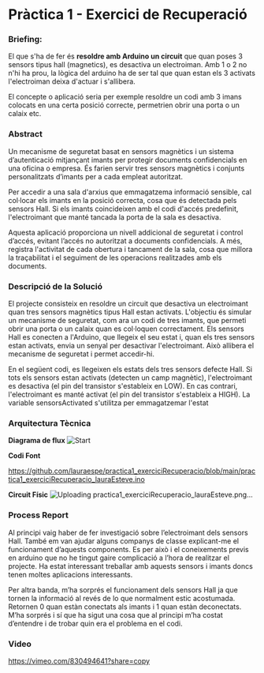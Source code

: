 # Pràctica 1 - Exercici de Recuperació

### Briefing:
El que s'ha de fer és **resoldre amb Arduino un circuit** que quan poses 3 sensors tipus hall (magnetics), es desactiva un electroiman. Amb 1 o 2 no n'hi ha prou, la lògica del arduino ha de ser tal que quan estan els 3 activats l'electroiman deixa d'actuar i s'allibera.

El concepte o aplicació seria per exemple resoldre un codi amb 3 imans colocats en una certa posició correcte, permetrien obrir una porta o un calaix etc.

### Abstract
Un mecanisme de seguretat basat en sensors magnètics i un sistema d’autenticació mitjançant imants per protegir documents confidencials en una oficina o empresa. És farien servir tres sensors magnètics i conjunts personalitzats d’imants per a cada empleat autoritzat.

Per accedir a una sala d'arxius que emmagatzema informació sensible, cal col·locar els imants en la posició correcta, cosa que és detectada pels sensors Hall. Si els imants coincideixen amb el codi d'accés predefinit, l'electroimant que manté tancada la porta de la sala es desactiva.

Aquesta aplicació proporciona un nivell addicional de seguretat i control d’accés, evitant l’accés no autoritzat a documents confidencials. A més, registra l'activitat de cada obertura i tancament de la sala, cosa que millora la traçabilitat i el seguiment de les operacions realitzades amb els documents.

### Descripció de la Solució
El projecte consisteix en resoldre un circuit que desactiva un electroimant quan tres sensors magnètics tipus Hall estan activats. L'objectiu és simular un mecanisme de seguretat, com ara un codi de tres imants, que permeti obrir una porta o un calaix quan es col·loquen correctament. Els sensors Hall es conecten a l'Arduino, que llegeix el seu estat i, quan els tres sensors estan activats, envia un senyal per desactivar l'electroimant. Això allibera el mecanisme de seguretat i permet accedir-hi.

En el següent codi, es llegeixen els estats dels tres sensors defecte Hall. Si tots els sensors estan activats (detecten un camp magnètic), l'electroimant es desactiva (el pin del transistor s'estableix en LOW). En cas contrari, l'electroimant es manté activat (el pin del transistor s'estableix a HIGH). La variable sensorsActivated s'utilitza per emmagatzemar l'estat

### Arquitectura Tècnica
**Diagrama de flux**
![Start](https://github.com/lauraespe/practica1_exerciciRecuperacio/assets/81622003/10eac383-801a-4125-a431-a3a9f7ee2e7d)

**Codi Font**

https://github.com/lauraespe/practica1_exerciciRecuperacio/blob/main/practica1_exerciciRecuperacio_lauraEsteve.ino 


**Circuit Físic**
![Uploading practica1_exerciciRecuperacio_lauraEsteve.png…]()


### Process Report
Al principi vaig haber de fer investigació sobre l’electroimant dels sensors Hall. També em van ajudar alguns companys de classe explicant-me el funcionament d’aquests components. Es per això i el coneixements previs en arduino que no he tingut gaire complicació a l’hora de realitzar el projecte.  Ha estat interessant treballar amb aquests sensors i imants doncs tenen moltes aplicacions interessants. 

Per altra banda, m’ha sorprés el funcionament dels sensors Hall ja que tornen la informació al revés de lo que normalment estic acostumada. Retornen 0 quan estàn conectats als imants i 1 quan estàn deconectats. M’ha sorprés i sí que ha sigut una cosa que al principi m’ha costat d’entendre i de trobar quin era el problema en el codi.

### Video
https://vimeo.com/830494641?share=copy
